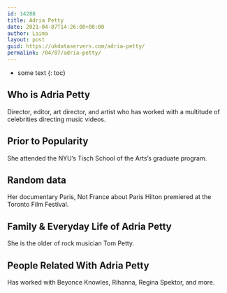 ```yaml
---
id: 14288
title: Adria Petty
date: 2021-04-07T14:26:00+00:00
author: Laima
layout: post
guid: https://ukdataservers.com/adria-petty/
permalink: /04/07/adria-petty/
---
```


* some text
{: toc}


## Who is Adria Petty
                  
                  
                  
Director, editor, art director, and artist who has worked with a multitude of celebrities directing music videos. 
                  
              
            
              
            
                
                
                
## Prior to Popularity
                  
                  
                  
She attended the NYU&#8217;s Tisch School of the Arts&#8217;s graduate program.
                  
              
            
              
            
                
                
                
## Random data
                  
                  
                  
Her documentary Paris, Not France about Paris Hilton premiered at the Toronto Film Festival.
                  
              
            
              
            
                
                
                
## Family & Everyday Life of Adria Petty
                  
                  
                  
She is the older of rock musician Tom Petty.
                  
              
            
              
            
                
                
                
## People Related With Adria Petty
                  
                  
                  
Has worked with Beyonce Knowles, Rihanna, Regina Spektor, and more.
                  
              
            
              
            
                
              
            
              
              
            
            
              
            
          
          
          